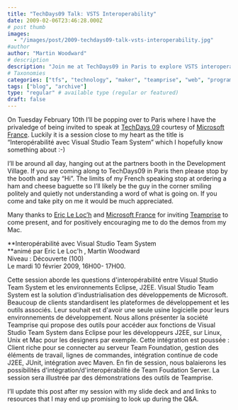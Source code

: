 ```yaml
---
title: "TechDays09 Talk: VSTS Interoperability"
date: 2009-02-06T23:46:28.000Z
# post thumb
images:
  - "/images/post/2009-techdays09-talk-vsts-interoperability.jpg"
#author
author: "Martin Woodward"
# description
description: "Join me at TechDays09 in Paris to explore VSTS interoperability with Eclipse and learn about Teamprise's integration tools."
# Taxonomies
categories: ["tfs", "technology", "maker", "teamprise", "web", "programming"]
tags: ["blog", "archive"]
type: "regular" # available type (regular or featured)
draft: false
---
```


[](http://galilee.microsoft.fr/TechDays2009/Default.aspx)On Tuesday February 10th I’ll be popping over to Paris where I have the privaledge of being invited to speak at [TechDays 09](http://galilee.microsoft.fr/TechDays2009/Default.aspx) courtesy of [Microsoft France](http://galilee.microsoft.fr). Luckily it is a session close to my heart as the title is “Interopérabilité avec Visual Studio Team System” which I hopefully know something about :-)

I’ll be around all day, hanging out at the partners booth in the Development Village. If you are coming along to TechDays09 in Paris then please stop by the booth and say “Hi”. The limits of my French speaking stop at ordering a ham and cheese baguette so I’ll likely be the guy in the corner smiling politely and quietly not understanding a word of what is going on. If you come and take pity on me it would be much appreciated.

Many thanks to [Eric Le Loc’h](http://blogs.msdn.com/ericleloch/default.aspx) and [Microsoft France](http://galilee.microsoft.fr) for inviting [Teamprise](http://www.teamprise.com) to come present, and for positively encouraging me to do the demos from my Mac.

**Interopérabilité avec Visual Studio Team System  
**animé par Eric Le Loc'h , Martin Woodward  
Niveau : Découverte (100)  
Le mardi 10 février 2009, 16H00- 17H00.

Cette session aborde les questions d'interopérabilité entre Visual Studio Team System et les environnements Eclipse, J2EE. Visual Studio Team System est la solution d'industrialisation des développements de Microsoft. Beaucoup de clients standardisent les plateformes de développement et les outils associés. Leur souhait est d'avoir une seule usine logicielle pour leurs environnements de développement. Nous allons présenter la société Teamprise qui propose des outils pour accéder aux fonctions de Visual Studio Team System dans Eclipse pour les développeurs J2EE, sur Linux, Unix et Mac pour les designers par exemple. Cette intégration est poussée : Client riche pour se connecter au serveur Team Foundation, gestion des éléments de travail, lignes de commandes, intégration continue de code J2EE, JUnit, intégration avec Maven. En fin de session, nous balaierons les possibilités d'intégration/d'interopérabilité de Team Foudation Server. La session sera illustrée par des démonstrations des outils de Teamprise.

I’ll update this post after my session with my slide deck and and links to resources that I may end up promising to look up during the Q&A.
